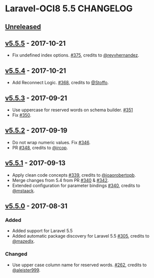 # Laravel-OCI8 5.5 CHANGELOG

## [Unreleased]

## [v5.5.5] - 2017-10-21
- Fix undefined index options. [#375], credits to [@reyvhernandez](https://github.com/reyvhernandez).

## [v5.5.4] - 2017-10-21
- Add Reconnect Logic. [#368], credits to [@Stoffo](https://github.com/Stoffo). 

## [v5.5.3] - 2017-09-21
- Use uppercase for reserved words on schema builder. [#351]
- Fix [#350].

## [v5.5.2] - 2017-09-19
- Do not wrap numeric values. Fix [#346]. 
- PR [#348], credits to [@ircop](https://github.com/ircop).

## [v5.5.1] - 2017-09-13
- Apply clean code concepts [#339], credits to [@joaorobertopb](https://github.com/joaorobertopb).
- Merge changes from 5.4 from PR [#340] & [#342].
- Extended configuration for parameter bindings [#340], credits to [@mstaack](https://github.com/mstaack).

## [v5.5.0] - 2017-08-31
### Added
- Added support for Laravel 5.5
- Added automatic package discovery for Laravel 5.5 [#305], credits to [@mazedlx](https://github.com/mazedlx).

### Changed
- Use upper case column name for reserved words. [#262], credits to [@aleister999](https://github.com/aleister999).

[Unreleased]: https://github.com/yajra/laravel-oci8/compare/v5.5.5...5.5
[v5.5.5]: https://github.com/yajra/laravel-oci8/compare/v5.5.4...v5.5.5
[v5.5.4]: https://github.com/yajra/laravel-oci8/compare/v5.5.3...v5.5.4
[v5.5.3]: https://github.com/yajra/laravel-oci8/compare/v5.5.2...v5.5.3
[v5.5.2]: https://github.com/yajra/laravel-oci8/compare/v5.5.1...v5.5.2
[v5.5.1]: https://github.com/yajra/laravel-oci8/compare/v5.5.0...v5.5.1
[v5.5.0]: https://github.com/yajra/laravel-oci8/compare/v5.4.18...v5.5.0

[#375]: https://github.com/yajra/laravel-oci8/pull/375
[#368]: https://github.com/yajra/laravel-oci8/pull/368
[#351]: https://github.com/yajra/laravel-oci8/pull/351
[#350]: https://github.com/yajra/laravel-oci8/issue/350
[#348]: https://github.com/yajra/laravel-oci8/pull/348
[#346]: https://github.com/yajra/laravel-oci8/pull/346
[#342]: https://github.com/yajra/laravel-oci8/pull/342
[#340]: https://github.com/yajra/laravel-oci8/pull/340
[#339]: https://github.com/yajra/laravel-oci8/pull/339
[#305]: https://github.com/yajra/laravel-oci8/pull/305
[#262]: https://github.com/yajra/laravel-oci8/pull/262
